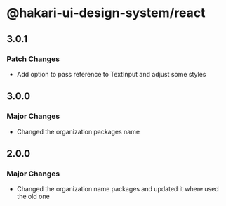 # @hakari-ui-design-system/react

## 3.0.1

### Patch Changes

- Add option to pass reference to TextInput and adjust some styles

## 3.0.0

### Major Changes

- Changed the organization packages name

## 2.0.0

### Major Changes

- Changed the organization name packages and updated it where used the old one
